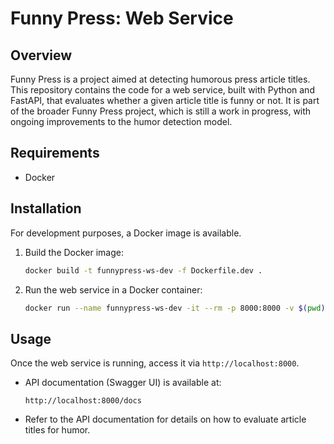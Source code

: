 # Funny Press: Web Service

## Overview
Funny Press is a project aimed at detecting humorous press article titles. This repository contains the code for a web service, built with Python and FastAPI, that evaluates whether a given article title is funny or not. It is part of the broader Funny Press project, which is still a work in progress, with ongoing improvements to the humor detection model.

## Requirements
- Docker

## Installation
For development purposes, a Docker image is available.

1. Build the Docker image:
   ```sh
   docker build -t funnypress-ws-dev -f Dockerfile.dev .
   ```

2. Run the web service in a Docker container:
   ```sh
   docker run --name funnypress-ws-dev -it --rm -p 8000:8000 -v $(pwd)/app:/app funnypress-ws-dev
   ```

## Usage
Once the web service is running, access it via `http://localhost:8000`.

- API documentation (Swagger UI) is available at:
  ```
  http://localhost:8000/docs
  ```
- Refer to the API documentation for details on how to evaluate article titles for humor.

